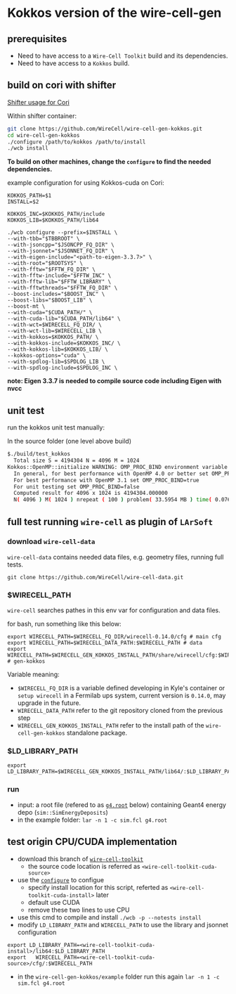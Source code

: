 # Kokkos version of the wire-cell-gen

## prerequisites
 - Need to have access to a `Wire-Cell Toolkit` build and its dependencies.
 - Need to have access to a `Kokkos` build.

## build on cori with shifter

[Shifter usage for Cori](https://github.com/hep-cce2/PPSwork/blob/master/Wire-Cell/Shifter.md)

Within shifter container:

```bash
git clone https://github.com/WireCell/wire-cell-gen-kokkos.git
cd wire-cell-gen-kokkos
./configure /path/to/kokkos /path/to/install
./wcb install
```

**To build on other machines, change the `configure` to find the needed dependencies.**

example configuration for using Kokkos-cuda on Cori:
```
KOKKOS_PATH=$1
INSTALL=$2

KOKKOS_INC=$KOKKOS_PATH/include
KOKKOS_LIB=$KOKKOS_PATH/lib64

./wcb configure --prefix=$INSTALL \
--with-tbb="$TBBROOT" \
--with-jsoncpp="$JSONCPP_FQ_DIR" \
--with-jsonnet="$JSONNET_FQ_DIR" \
--with-eigen-include="<path-to-eigen-3.3.7>" \
--with-root="$ROOTSYS" \
--with-fftw="$FFTW_FQ_DIR" \
--with-fftw-include="$FFTW_INC" \
--with-fftw-lib="$FFTW_LIBRARY" \
--with-fftwthreads="$FFTW_FQ_DIR" \
--boost-includes="$BOOST_INC" \
--boost-libs="$BOOST_LIB" \
--boost-mt \
--with-cuda="$CUDA_PATH/" \
--with-cuda-lib="$CUDA_PATH/lib64" \
--with-wct=$WIRECELL_FQ_DIR/ \
--with-wct-lib=$WIRECELL_LIB \
--with-kokkos=$KOKKOS_PATH/ \
--with-kokkos-include=$KOKKOS_INC/ \
--with-kokkos-lib=$KOKKOS_LIB/ \
--kokkos-options="cuda" \
--with-spdlog-lib=$SPDLOG_LIB \
--with-spdlog-include=$SPDLOG_INC \
```

**note: Eigen 3.3.7 is needed to compile source code including Eigen with nvcc**

## unit test

run the kokkos unit test manually:

In the source folder (one level above build)
```bash
$./build/test_kokkos
  Total size S = 4194304 N = 4096 M = 1024
Kokkos::OpenMP::initialize WARNING: OMP_PROC_BIND environment variable not set
  In general, for best performance with OpenMP 4.0 or better set OMP_PROC_BIND=spread and OMP_PLACES=threads
  For best performance with OpenMP 3.1 set OMP_PROC_BIND=true
  For unit testing set OMP_PROC_BIND=false
  Computed result for 4096 x 1024 is 4194304.000000
  N( 4096 ) M( 1024 ) nrepeat ( 100 ) problem( 33.5954 MB ) time( 0.076382 s ) bandwidth( 43.9834 GB/s )
```

## full test running `wire-cell` as plugin of `LArSoft`


### download `wire-cell-data`

`wire-cell-data` contains needed data files, e.g. geometry files, running full tests.

```
git clone https://github.com/WireCell/wire-cell-data.git
```

### $WIRECELL_PATH

`wire-cell` searches pathes in this env var for configuration and data files.

for bash, run something like this below:

```
export WIRECELL_PATH=$WIRECELL_FQ_DIR/wirecell-0.14.0/cfg # main cfg
export WIRECELL_PATH=$WIRECELL_DATA_PATH:$WIRECELL_PATH # data
export WIRECELL_PATH=$WIRECELL_GEN_KOKKOS_INSTALL_PATH/share/wirecell/cfg:$WIRECELL_PATH # gen-kokkos

```
Variable meaning:
 - `$WIRECELL_FQ_DIR` is a variable defined developing in Kyle's container or `setup wirecell` in a Fermilab ups system, current version is `0.14.0`, may upgrade in the future.
 - `WIRECELL_DATA_PATH` refer to the git repository cloned from the previous step
 - `WIRECELL_GEN_KOKKOS_INSTALL_PATH` refer to the install path of the `wire-cell-gen-kokkos` standalone package.

### $LD_LIBRARY_PATH

```
export LD_LIBRARY_PATH=$WIRECELL_GEN_KOKKOS_INSTALL_PATH/lib64/:$LD_LIBRARY_PATH
```


### run

 - input: a root file (refered to as [`g4.root`](https://github.com/hep-cce2/PPSwork/blob/master/Wire-Cell/examples/g4.root) below) containing Geant4 energy depo (`sim::SimEnergyDeposits`)
 - in the example folder: `lar -n 1 -c sim.fcl g4.root`

## test origin CPU/CUDA implementation

 - download this branch of [`wire-cell-toolkit`](https://github.com/HaiwangYu/wire-cell-toolkit/tree/debug_cuda_gen)
   - the source code location is referred as `<wire-cell-toolkit-cuda-source>`
 - use the [`configure`](https://github.com/HaiwangYu/wire-cell-toolkit/blob/debug_cuda_gen/configure) to configue
   - specify install location for this script, referted as `<wire-cell-toolkit-cuda-install>` later
   - default use CUDA
   - remove these two lines to use CPU
 - use this cmd to compile and install `./wcb -p --notests install`
 - modify `LD_LIBRARY_PATH` and `WIRECELL_PATH` to use the library and jsonnet configuration
```
export LD_LIBRARY_PATH=<wire-cell-toolkit-cuda-install>/lib64:$LD_LIBRARY_PATH
export   WIRECELL_PATH=<wire-cell-toolkit-cuda-source>/cfg/:$WIRECELL_PATH
```

 - in the `wire-cell-gen-kokkos/example` folder run this again `lar -n 1 -c sim.fcl g4.root`
